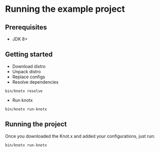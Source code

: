 # Running the example project

## Prerequisites
- JDK 8+

## Getting started
- Download distro
- Unpack distro
- Replace configs
- Resolve dependencies
```
bin/knotx resolve
```
- Run knotx
```
bin/knotx run-knotx
```


## Running the project
Once you downloaded the Knot.x and added your configurations, just run:
```
bin/knotx run-knotx
```
